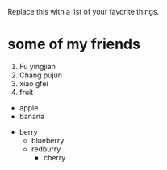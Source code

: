 Replace this with a list of your favorite things.
# some of my friends
1. Fu yingjian
2. Chang pujun
3. xiao gfei
4. fruit 
  - apple
  - banana 
  + berry 
    - blueberry 
    + redburry 
      - cherry
 

